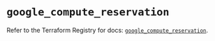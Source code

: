 # `google_compute_reservation`

Refer to the Terraform Registry for docs: [`google_compute_reservation`](https://registry.terraform.io/providers/hashicorp/google/5.11.0/docs/resources/compute_reservation).
